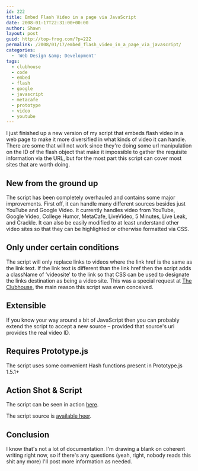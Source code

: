 ```yaml
---
id: 222
title: Embed Flash Video in a page via JavaScript
date: 2008-01-17T22:31:00+00:00
author: Shawn
layout: post
guid: http://top-frog.com/?p=222
permalink: /2008/01/17/embed_flash_video_in_a_page_via_javascript/
categories:
  - 'Web Design &amp; Development'
tags:
  - clubhouse
  - code
  - embed
  - flash
  - google
  - javascript
  - metacafe
  - prototype
  - video
  - youtube
---
```

I just finished up a new version of my script that embeds flash video in a web page to make it more diversified in what kinds of video it can handle. There are some that will not work since they're doing some url manipulation on the ID of the flash object that make it impossible to gather the requisite information via the URL, but for the most part this script can cover most sites that are worth doing.

<!--more-->

## New from the ground up

The script has been completely overhauled and contains some major improvements. First off, it can handle many different sources besides just YouTube and Google Video. It currently handles video from YouTube, Google Video, College Humor, MetaCafe, LiveVideo, 5 Minutes, Live Leak, and Crackle. It can also be easily modified to at least understand other video sites so that they can be highlighted or otherwise formatted via CSS.

## Only under certain conditions

The script will only replace links to videos where the link href is the same as the link text. If the link text is different than the link href then the script adds a className of &#8216;videosite' to the link so that CSS can be used to designate the links destination as being a video site. This was a special request at [The Clubhouse](http://clubhouse54.com), the main reason this script was even conceived.

## Extensible

If you know your way around a bit of JavaScript then you can probably extend the script to accept a new source – provided that source's url provides the real video ID.

## Requires Prototype.js

The script uses some convenient Hash functions present in Prototype.js 1.5.1+

## Action Shot & Script

The script can be seen in action [here](/stuff/clubhouse/embed/). 

The script source is [available heer](/script_src/embed_flash_video.js).

## Conclusion

I know that's not a lot of documentation. I'm drawing a blank on coherent writing right now, so if there's any questions (yeah, right, nobody reads this shit any more) I'll post more information as needed.